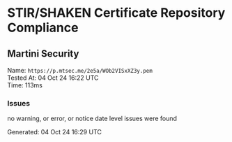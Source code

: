 # STIR/SHAKEN Certificate Repository Compliance

## Martini Security

Name: `https://p.mtsec.me/2e5a/WOb2VISxXZ3y.pem`\
Tested At: 04 Oct 24 16:22 UTC\
Time: 113ms

### Issues

no warning, or error, or notice date level issues were found

Generated: 04 Oct 24 16:29 UTC